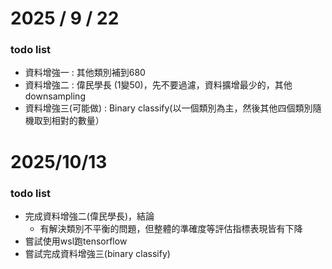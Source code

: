 # 2025 / 9 / 22
### todo list
+ 資料增強一 : 其他類別補到680
+ 資料增強二 : 偉民學長 (1變50)，先不要過濾，資料擴增最少的，其他downsampling
+ 資料增強三(可能做) : Binary classify(以一個類別為主，然後其他四個類別隨機取到相對的數量）

# 2025/10/13
### todo list
+ 完成資料增強二(偉民學長)，結論
	+ 有解決類別不平衡的問題，但整體的準確度等評估指標表現皆有下降
+ 嘗試使用wsl跑tensorflow
+ 嘗試完成資料增強三(binary classify)